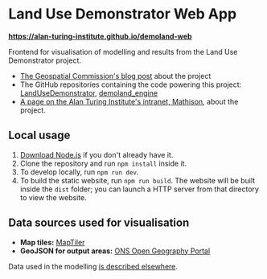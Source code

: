# Land Use Demonstrator Web App

**https://alan-turing-institute.github.io/demoland-web**

Frontend for visualisation of modelling and results from the Land Use Demonstrator project.

- [The Geospatial Commission's blog post](https://www.landusedialogues.gov.uk/2023/03/13/using-spatial-data-science-to-deliver-more-from-the-same-land/) about the project
- The GitHub repositories containing the code powering this project: [LandUseDemonstrator](https://github.com/ciupava/LandUseDemonstrator), [demoland_engine](https://github.com/martinfleis/demoland_engine)
- [A page on the Alan Turing Institute's intranet, Mathison](https://mathison.turing.ac.uk/page/2864), about the project.

## Local usage

1. [Download Node.js](https://nodejs.org/en/download) if you don't already have it.
2. Clone the repository and run `npm install` inside it.
3. To develop locally, run `npm run dev`.
4. To build the static website, run `npm run build`.
   The website will be built inside the `dist` folder; you can launch a HTTP server from that directory to view the website.

## Data sources used for visualisation

- **Map tiles:** [MapTiler](https://cloud.maptiler.com/maps/)
- **GeoJSON for output areas:** [ONS Open Geography Portal](https://geoportal.statistics.gov.uk/datasets/ons::output-areas-dec-2011-boundaries-ew-bgc/about)

Data used in the modelling [is described elsewhere](https://ciupava.github.io/LandUseDemonstrator/data_sources.html).
